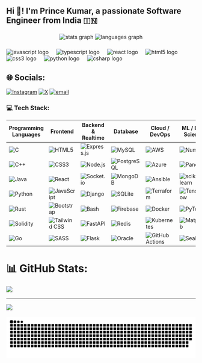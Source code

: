 <h2 align="left">Hi 👋! I'm Prince Kumar, a passionate Software Engineer from India 🇮🇳</h2>

###

<div align="center"> 
  <img src="https://github-readme-stats.vercel.app/api?username=princeraj07m&hide_title=false&hide_rank=false&show_icons=true&include_all_commits=true&count_private=true&disable_animations=false&theme=dracula&locale=en&hide_border=false" height="150" alt="stats graph"  />
  <img src="https://github-readme-stats.vercel.app/api/top-langs?username=princeraj07m&locale=en&hide_title=false&layout=compact&card_width=320&langs_count=5&theme=dracula&hide_border=false" height="150" alt="languages graph"  />
</div>


###

<div align="left">
  <img src="https://cdn.jsdelivr.net/gh/devicons/devicon/icons/javascript/javascript-original.svg" height="30" alt="javascript logo"  />
  <img width="12" />
  <img src="https://cdn.jsdelivr.net/gh/devicons/devicon/icons/typescript/typescript-original.svg" height="30" alt="typescript logo"  />
  <img width="12" />
  <img src="https://cdn.jsdelivr.net/gh/devicons/devicon/icons/react/react-original.svg" height="30" alt="react logo"  />
  <img width="12" />
  <img src="https://cdn.jsdelivr.net/gh/devicons/devicon/icons/html5/html5-original.svg" height="30" alt="html5 logo"  />
  <img width="12" />
  <img src="https://cdn.jsdelivr.net/gh/devicons/devicon/icons/css3/css3-original.svg" height="30" alt="css3 logo"  />
  <img width="12" />
  <img src="https://cdn.jsdelivr.net/gh/devicons/devicon/icons/python/python-original.svg" height="30" alt="python logo"  />
  <img width="12" />
  <img src="https://cdn.jsdelivr.net/gh/devicons/devicon/icons/csharp/csharp-original.svg" height="30" alt="csharp logo"  />
</div>

###







## 🌐 Socials:
[![Instagram](https://img.shields.io/badge/Instagram-%23E4405F.svg?logo=Instagram&logoColor=white)](https://instagram.com/princeraj_07m) [![X](https://img.shields.io/badge/X-black.svg?logo=X&logoColor=white)](https://x.com/princeraj_07m) [![email](https://img.shields.io/badge/Email-D14836?logo=gmail&logoColor=white)](mailto:vtu24374@veltech.edu.in) 


### 💻 Tech Stack:

| **Programming Languages** | **Frontend** | **Backend & Realtime** | **Database** | **Cloud / DevOps** | **ML / Data Science** | **Tools & Others** |
|---------------------------|--------------|-------------------------|--------------|--------------------|------------------------|---------------------|
| ![C](https://img.shields.io/badge/c-%2300599C.svg?style=plastic&logo=c&logoColor=white) | ![HTML5](https://img.shields.io/badge/html5-%23E34F26.svg?style=plastic&logo=html5&logoColor=white) | ![Express.js](https://img.shields.io/badge/express.js-%23404d59.svg?style=plastic&logo=express&logoColor=%2361DAFB) | ![MySQL](https://img.shields.io/badge/mysql-4479A1.svg?style=plastic&logo=mysql&logoColor=white) | ![AWS](https://img.shields.io/badge/AWS-%23FF9900.svg?style=plastic&logo=amazon-aws&logoColor=white) | ![NumPy](https://img.shields.io/badge/numpy-%23013243.svg?style=plastic&logo=numpy&logoColor=white) | ![Postman](https://img.shields.io/badge/Postman-FF6C37?style=plastic&logo=postman&logoColor=white) |
| ![C++](https://img.shields.io/badge/c++-%2300599C.svg?style=plastic&logo=c%2B%2B&logoColor=white) | ![CSS3](https://img.shields.io/badge/css3-%231572B6.svg?style=plastic&logo=css3&logoColor=white) | ![Node.js](https://img.shields.io/badge/node.js-6DA55F.svg?style=plastic&logo=node.js&logoColor=white) | ![PostgreSQL](https://img.shields.io/badge/postgres-%23316192.svg?style=plastic&logo=postgresql&logoColor=white) | ![Azure](https://img.shields.io/badge/azure-%230072C6.svg?style=plastic&logo=microsoftazure&logoColor=white) | ![Pandas](https://img.shields.io/badge/pandas-%23150458.svg?style=plastic&logo=pandas&logoColor=white) | ![Figma](https://img.shields.io/badge/figma-%23F24E1E.svg?style=plastic&logo=figma&logoColor=white) |
| ![Java](https://img.shields.io/badge/java-%23ED8B00.svg?style=plastic&logo=openjdk&logoColor=white) | ![React](https://img.shields.io/badge/react-%2320232a.svg?style=plastic&logo=react&logoColor=%2361DAFB) | ![Socket.io](https://img.shields.io/badge/Socket.io-black?style=plastic&logo=socket.io&badgeColor=010101) | ![MongoDB](https://img.shields.io/badge/MongoDB-%234ea94b.svg?style=plastic&logo=mongodb&logoColor=white) | ![Ansible](https://img.shields.io/badge/Ansible-%23000000.svg?style=plastic&logo=ansible&logoColor=white) | ![scikit-learn](https://img.shields.io/badge/scikit--learn-%23F7931E.svg?style=plastic&logo=scikit-learn&logoColor=white) | ![Canva](https://img.shields.io/badge/Canva-%2300C4CC.svg?style=plastic&logo=Canva&logoColor=white) |
| ![Python](https://img.shields.io/badge/python-3670A0?style=plastic&logo=python&logoColor=ffdd54) | ![JavaScript](https://img.shields.io/badge/javascript-%23323330.svg?style=plastic&logo=javascript&logoColor=%23F7DF1E) | ![Django](https://img.shields.io/badge/django-%23092E20.svg?style=plastic&logo=django&logoColor=white) | ![SQLite](https://img.shields.io/badge/SQLite-%23003B57.svg?style=plastic&logo=sqlite&logoColor=white) | ![Terraform](https://img.shields.io/badge/Terraform-%235835CC.svg?style=plastic&logo=terraform&logoColor=white) | ![TensorFlow](https://img.shields.io/badge/TensorFlow-%23FF6F00.svg?style=plastic&logo=TensorFlow&logoColor=white) | ![Git](https://img.shields.io/badge/git-%23F05033.svg?style=plastic&logo=git&logoColor=white) |
| ![Rust](https://img.shields.io/badge/rust-%23000000.svg?style=plastic&logo=rust&logoColor=white) | ![Bootstrap](https://img.shields.io/badge/bootstrap-%23563D7C.svg?style=plastic&logo=bootstrap&logoColor=white) | ![Bash](https://img.shields.io/badge/bash_script-%23121011.svg?style=plastic&logo=gnu-bash&logoColor=white) | ![Firebase](https://img.shields.io/badge/firebase-%23039BE5.svg?style=plastic&logo=firebase&logoColor=white) | ![Docker](https://img.shields.io/badge/docker-%230db7ed.svg?style=plastic&logo=docker&logoColor=white) | ![PyTorch](https://img.shields.io/badge/PyTorch-%23EE4C2C.svg?style=plastic&logo=PyTorch&logoColor=white) | ![GitHub](https://img.shields.io/badge/github-%23121011.svg?style=plastic&logo=github&logoColor=white) |
| ![Solidity](https://img.shields.io/badge/Solidity-%23363636.svg?style=plastic&logo=solidity&logoColor=white) | ![Tailwind CSS](https://img.shields.io/badge/tailwindcss-%2338B2AC.svg?style=plastic&logo=tailwind-css&logoColor=white) | ![FastAPI](https://img.shields.io/badge/fastapi-%2300C7B7.svg?style=plastic&logo=fastapi&logoColor=white) | ![Redis](https://img.shields.io/badge/redis-%23DC382D.svg?style=plastic&logo=redis&logoColor=white) | ![Kubernetes](https://img.shields.io/badge/kubernetes-%23326ce5.svg?style=plastic&logo=kubernetes&logoColor=white) | ![Matplotlib](https://img.shields.io/badge/Matplotlib-%230077B5.svg?style=plastic&logo=matplotlib&logoColor=white) | ![Unity](https://img.shields.io/badge/unity-%23000000.svg?style=plastic&logo=unity&logoColor=white) |
| ![Go](https://img.shields.io/badge/go-%2300ADD8.svg?style=plastic&logo=go&logoColor=white) | ![SASS](https://img.shields.io/badge/sass-%23CC6699.svg?style=plastic&logo=sass&logoColor=white) | ![Flask](https://img.shields.io/badge/flask-%23000000.svg?style=plastic&logo=flask&logoColor=white) | ![Oracle](https://img.shields.io/badge/oracle-%23F80000.svg?style=plastic&logo=oracle&logoColor=white) | ![GitHub Actions](https://img.shields.io/badge/github%20actions-%232671E5.svg?style=plastic&logo=githubactions&logoColor=white) | ![Seaborn](https://img.shields.io/badge/seaborn-%23A9CCE3.svg?style=plastic&logo=python&logoColor=white) | ![Unreal Engine](https://img.shields.io/badge/unrealengine-%23313131.svg?style=plastic&logo=unrealengine&logoColor=white) |



# 📊 GitHub Stats:
![](https://nirzak-streak-stats.vercel.app/?user=princeraj_07m&theme=dark&hide_border=true)<br/>

---
[![](https://visitcount.itsvg.in/api?id=princeraj_07m&icon=0&color=0)](https://visitcount.itsvg.in)

<!-- Proudly created with GPRM ( https://gprm.itsvg.in ) -->


![snake gif](https://github.com/princeraj07m/princeraj07m/blob/output/github-snake-dark.svg)

